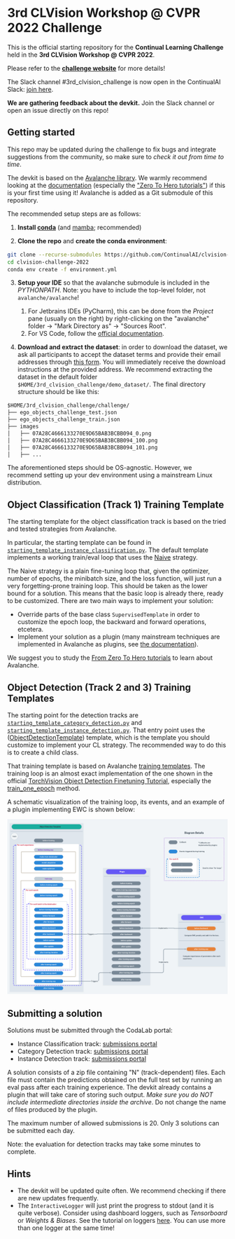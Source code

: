 # 3rd CLVision Workshop @ CVPR 2022 Challenge

This is the official starting repository for the **Continual Learning Challenge** held in the **3rd CLVision Workshop @ CVPR 2022**.

Please refer to the [**challenge website**](https://sites.google.com/view/clvision2022/challenge) for more details!

The Slack channel #3rd_clvision_challenge is now open in the ContinualAI Slack: [join here](https://continualai.slack.com/join/shared_invite/enQtNjQxNDYwMzkxNzk0LTBhYjg2MjM0YTM2OWRkNDYzOGE0ZTIzNDQ0ZGMzNDE3ZGUxNTZmNmM1YzJiYzgwMTkyZDQxYTlkMTI3NzZkNjU#/shared-invite/email).

**We are gathering feedback about the devkit.** Join the Slack channel or open an issue directly on this repo!

## Getting started

This repo may be updated during the challenge to fix bugs and integrate suggestions from the community, so make sure
to *check it out from time to time*.

The devkit is based on the [Avalanche library](https://github.com/ContinualAI/avalanche). We warmly recommend looking at the [documentation](https://avalanche.continualai.org/) (especially the ["Zero To Hero tutorials"](https://avalanche.continualai.org/from-zero-to-hero-tutorial/01_introduction)) if this is your first time using it!
Avalanche is added as a Git submodule of this repository. 

The recommended setup steps are as follows:

1. **Install [conda](https://docs.conda.io/projects/conda/en/latest/user-guide/install/download.html)** (and [mamba](https://github.com/mamba-org/mamba); recommended)

2. **Clone the repo** and **create the conda environment**:
```bash
git clone --recurse-submodules https://github.com/ContinualAI/clvision-challenge-2022.git
cd clvision-challenge-2022
conda env create -f environment.yml
```

3. **Setup your IDE** so that the avalanche submodule is included in the *PYTHONPATH*. Note: you have to include the top-level folder, not `avalanche/avalanche`!
   1. For Jetbrains IDEs (PyCharm), this can be done from the *Project* pane (usually on the right) by right-clicking on the "avalanche" folder -> "Mark Directory as" -> "Sources Root".
   2. For VS Code, follow the [official documentation](https://code.visualstudio.com/docs/python/environments#_use-of-the-pythonpath-variable).

4. **Download and extract the dataset**: in order to download the dataset, we ask all participants to accept the dataset terms and provide their email addresses through [this form](https://forms.gle/kwB3CRKAxkiJWVQ57). 
You will immediately receive the download instructions at the provided address. We recommend extracting the dataset in the default folder `$HOME/3rd_clvision_challenge/demo_dataset/`.
The final directory structure should be like this:

```
$HOME/3rd_clvision_challenge/challenge/
├── ego_objects_challenge_test.json
├── ego_objects_challenge_train.json
├── images
│   ├── 07A28C4666133270E9D65BAB3BCBB094_0.png
│   ├── 07A28C4666133270E9D65BAB3BCBB094_100.png
│   ├── 07A28C4666133270E9D65BAB3BCBB094_101.png
│   ├── ...
```

The aforementioned steps should be OS-agnostic. However, we recommend setting up your dev environment using a 
mainstream Linux distribution.

## Object Classification (Track 1) Training Template
The starting template for the object classification track is based on the tried and tested strategies from Avalanche.

In particular, the starting template can be found in 
[`starting_template_instance_classification.py`](starting_template_instance_classification.py). The 
default template implements a working train/eval loop that uses the
[Naive](https://avalanche-api.continualai.org/en/latest/generated/avalanche.training.Naive.html) strategy.

The Naive strategy is a plain fine-tuning loop that, given the optimizer, number of epochs, the minibatch size, and 
the loss function, will just run a very forgetting-prone training loop. This should be taken as the lower bound for a 
solution. This means that the basic loop is already there, ready to be customized. There are two main ways to implement 
your solution:
- Override parts of the base class `SupervisedTemplate` in order to customize the epoch loop, 
the backward and forward operations, etcetera.
- Implement your solution as a plugin (many mainstream techniques are implemented in Avalanche as plugins, 
see [the documentation](https://avalanche-api.continualai.org/en/latest/training.html#training-plugins)).

We suggest you to study the [From Zero To Hero tutorials](https://avalanche.continualai.org/from-zero-to-hero-tutorial/01_introduction) to learn about Avalanche.

## Object Detection (Track 2 and 3) Training Templates
The starting point for the detection tracks are
[`starting_template_category_detection.py`](starting_template_category_detection.py) and
[`starting_template_instance_detection.py`](starting_template_instance_detection.py).
That entry point uses the 
([ObjectDetectionTemplate](https://github.com/ContinualAI/avalanche/blob/master/avalanche/training/supervised/naive_object_detection.py))
template, which is the template you should customize to implement your CL strategy. The recommended way to do this is to create
a child class.

That training template is based on Avalanche [training templates](https://avalanche.continualai.org/from-zero-to-hero-tutorial/04_training). 
The training loop is an almost exact implementation of the one shown in the official
[TorchVision Object Detection Finetuning Tutorial](https://pytorch.org/tutorials/intermediate/torchvision_tutorial.html), 
especially the [train_one_epoch](https://github.com/pytorch/vision/blob/71d2bb0bc67044f55d38bfddf04e05be0343deab/references/detection/engine.py#L12) method.

A schematic visualization of the training loop, its events, and an example of a plugin implementing EWC is shown below:

![Object Detection Template schema](./docs/img/od_template.png)

## Submitting a solution
Solutions must be submitted through the CodaLab portal:
- Instance Classification track: [submissions portal](https://codalab.lisn.upsaclay.fr/competitions/3568)
- Category Detection track: [submissions portal](https://codalab.lisn.upsaclay.fr/competitions/3569)
- Instance Detection track: [submissions portal](https://codalab.lisn.upsaclay.fr/competitions/3570)

A solution consists of a zip file containing "N" (track-dependent) files. Each file must contain the predictions
obtained on the full test set by running an eval pass after each training experience.
The devkit already contains a plugin that will take care of storing such output. *Make sure you do NOT include 
intermediate directories inside the archive*. Do not change the name of files produced by the plugin.

The maximum number of allowed submissions is 20. Only 3 solutions can be submitted each day.

Note: the evaluation for detection tracks may take some minutes to complete.

## Hints

- The devkit will be updated quite often. We recommend checking if there are new updates frequently.
- The `InteractiveLogger` will just print the progress to stdout (and it is quite verbose). Consider using dashboard loggers, 
such as *Tensorboard* or *Weights & Biases*. See the tutorial on 
loggers [here](https://avalanche.continualai.org/from-zero-to-hero-tutorial/06_loggers). 
You can use more than one logger at the same time!
